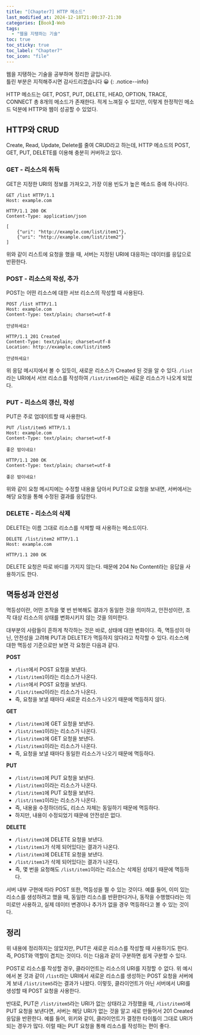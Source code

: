 ```yaml
---
title: "[Chapter7] HTTP 메소드"
last_modified_at: 2024-12-18T21:00:37-21:30
categories: [Book]-Web
tags:
  - "웹을 지탱하는 기술"
toc: true
toc_sticky: true
toc_label: "Chapter7"
toc_icon: "file"
---
```


웹을 지탱하는 기술을 공부하며 정리한 글입니다.<br>
틀린 부분은 지적해주시면 감사드리겠습니다 😀
{: .notice--info}

HTTP 메소드는 GET, POST, PUT, DELETE, HEAD, OPTION, TRACE, CONNECT 총 8개의 메소드가 존재한다. 적게 느껴질 수 있지만, 이렇게 한정적인 메소드 덕분에 HTTP와 웹이 성공할 수 있었다.

## HTTP와 CRUD

Create, Read, Update, Delete를 줄여 CRUD라고 하는데, HTTP 메소드의 POST, GET, PUT, DELETE를 이용해 충분히 커버하고 있다.

### GET - 리소스의 취득

GET은 지정한 URI의 정보를 가져오고, 가장 이용 빈도가 높은 메소드 중에 하나이다.

```
GET /list HTTP/1.1
Host: example.com
```

```
HTTP/1.1 200 OK
Content-Type: application/json

[
	{"uri": "http://example.com/list/item1"},
	{"uri": "http://example.com/list/item2"}
]
```

위와 같이 리스트에 요청을 했을 때, 서버는 지정된 URI에 대응하는 데이터를 응답으로 반환한다.

### POST - 리소스의 작성, 추가

POST는 어떤 리소스에 대한 서브 리소스의 작성할 때 사용된다.

```
POST /list HTTP/1.1
Host: example.com
Content-Type: text/plain; charset=utf-8

안녕하세요!
```

```
HTTP/1.1 201 Created
Content-Type: text/plain; charset=utf-8
Location: http://example.com/list/item5

안녕하세요!
```

위 응답 메시지에서 볼 수 있듯이, 새로운 리소스가 Created 된 것을 알 수 있다. `/list`라는 URI에서 서브 리소스를 작성하여 `/list/item5`라는 새로운 리소스가 나오게 되었다.

### PUT - 리소스의 갱신, 작성

PUT은 주로 업데이트할 때 사용한다.

```
PUT /list/item5 HTTP/1.1
Host: example.com
Content-Type: text/plain; charset=utf-8

좋은 밤이네요!
```

```
HTTP/1.1 200 OK
Content-Type: text/plain; charset=utf-8

좋은 밤이네요!
```

위와 같이 요청 메시지에는 수정할 내용을 담아서 PUT으로 요청을 보내면, 서버에서는 해당 요청을 통해 수정된 결과를 응답한다.

### DELETE - 리소스의 삭제

DELETE는 이름 그대로 리소스를 삭제할 때 사용하는 메소드이다.

```
DELETE /list/item2 HTTP/1.1
Host: example.com
```

```
HTTP/1.1 200 OK
```

DELETE 요청은 따로 바디를 가지지 않는다. 때문에 204 No Content라는 응답을 사용하기도 한다.

## 멱등성과 안전성

멱등성이란, 어떤 조작을 몇 번 반복해도 결과가 동일한 것을 의미하고, 안전성이란, 조작 대상 리소스의 상태를 변화시키지 않는 것을 의미한다.

대부분의 사람들이 흔하게 착각하는 것은 바로, 상태에 대한 변화이다. 즉, 멱등성이 아닌, 안전성을 고려해 PUT과 DELETE가 멱등하지 않다라고 착각할 수 있다. 리소스에 대한 멱등성 기준으로만 보면 각 요청은 다음과 같다.

**POST**
- `/list`에서 POST 요청을 보낸다.
- `/list/item1`이라는 리소스가 나온다.
- `/list`에서 POST 요청을 보낸다.
- `/list/item2`이라는 리소스가 나온다.
- 즉, 요청을 보낼 때마다 새로운 리소스가 나오기 때문에 멱등하지 않다.

**GET**
- `/list/item1`에 GET 요청을 보낸다.
- `/list/item1`이라는 리소스가 나온다.
- `/list/item1`에 GET 요청을 보낸다.
- `/list/item1`이라는 리소스가 나온다.
- 즉, 요청을 보낼 때마다 동일한 리소스가 나오기 때문에 멱등하다.

**PUT**
- `/list/item1`에 PUT 요청을 보낸다.
- `/list/item1`이라는 리소스가 나온다.
- `/list/item1`에 PUT 요청을 보낸다.
- `/list/item1`이라는 리소스가 나온다.
- 즉, 내용을 수정하더라도, 리소스 자체는 동일하기 때문에 멱등하다.
- 하지만, 내용이 수정되었기 때문에 안전성은 없다.

**DELETE**
- `/list/item1`에 DELETE 요청을 보낸다.
- `/list/item1`가 삭제 되어있다는 결과가 나온다.
- `/list/item1`에 DELETE 요청을 보낸다.
- `/list/item1`가 삭제 되어있다는 결과가 나온다.
- 즉, 몇 번을 요청해도 `/list/item1`이라는 리소스는 삭제된 상태기 때문에 멱등하다.

서버 내부 구현에 따라 POST 또한, 멱등성을 띌 수 있는 것이다. 예를 들어, 이미 있는 리소스를 생성하려고 했을 때, 동일한 리소스를 반환한다거나, 동작을 수행했다라는 의미로만 사용하고, 실제 데이터 변경이나 추가가 없을 경우 멱등하다고 볼 수 있는 것이다.

## 정리

위 내용에 정리하지는 않았지만, PUT은 새로운 리소스를 작성할 때 사용하기도 한다. 즉, POST와 역할이 겹치는 것이다. 이는 다음과 같이 구분하면 쉽게 구분할 수 있다.

POST로 리소스를 작성할 경우, 클라이언트는 리소스의 URI를 지정할 수 없다. 위 예시에서 본 것과 같이 `/list`라는 URI에서 새로운 리소스를 생성하는 POST 요청을 서버에게 보내 `/list/item5`라는 결과가 나왔다. 이렇듯, 클라이언트가 아닌 서버에서 URI를 생성할 때 POST 요청을 사용한다.

반대로, PUT은 `/list/item5`라는 URI가 없는 상태라고 가정했을 때, `/list/item5`에 PUT 요청을 보낸다면, 서버는 해당 URI가 없는 것을 알고 새로 만들어서 201 Created 응답을 반환한다. 예를 들어, 위키와 같이, 클라이언트가 결정한 타이틀이 그대로 URI가 되는 경우가 많다. 이럴 때는 PUT 요청을 통해 리소스를 작성하는 편이 좋다.
